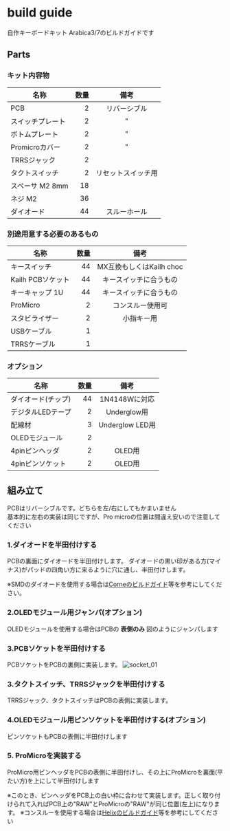 # build guide
自作キーボードキット Arabica3/7のビルドガイドです

## Parts

### キット内容物

名称| 数量 | 備考 |
----|----:|:----:|
PCB             |　2 | リバーシブル
スイッチプレート  | 2|"
ボトムプレート   | 2|"
Promicroカバー|2|"
TRRSジャック     |2|
タクトスイッチ    |2|リセットスイッチ用
スペーサ M2 8mm   |18|
ネジ M2          |36|
ダイオード       |44|スルーホール

### 別途用意する必要のあるもの

名称| 数量 | 備考 |
----|----:|:----:|
キースイッチ|44|MX互換もしくはKailh choc
Kailh PCBソケット|44|キースイッチに合うもの
キーキャップ 1U |44|キースイッチに合うもの
ProMicro|2|コンスルー使用可
スタビライザー|2|小指キー用
USBケーブル|1|
TRRSケーブル|1|


### オプション
名称| 数量 | 備考 |
----|----:|:----:|
ダイオード(チップ)|44|1N4148Wに対応
デジタルLEDテープ|2|Underglow用
配線材|3|Underglow LED用
OLEDモジュール|2|
4pinピンヘッダ|2|OLED用
4pinピンソケット|2|OLED用  


## 組み立て

PCBはリバーシブルです。どちらを左/右にしてもかまいません  
基本的に左右の実装は同じですが、Pro microの位置は間違え安いので注意してください

### 1.ダイオードを半田付けする

PCBの裏面にダイオードを半田付けします。
ダイオードの黒い印がある方(マイナス)がパッドの四角い方に来るように穴に通し、半田付けします。

※SMDのダイオードを使用する場合は[Corneのビルドガイド](https://github.com/foostan/crkbd/blob/master/corne-cherry/doc/buildguide_jp.md#ダイオード)等を参考にしてください。

### 2.OLEDモジュール用ジャンパ(オプション)

OLEDモジュールを使用する場合はPCBの __表側のみ__ 図のようにジャンパします

### 3.PCBソケットを半田付けする

PCBソケットをPCBの裏側に実装します。
![socket_01](imgur.com/xyK1HWC "socket")

### 3.タクトスイッチ、TRRSジャックを半田付けする

TRRSジャック、タクトスイッチはPCBの表側に実装します。

### 4.OLEDモジュール用ピンソケットを半田付けする(オプション)

ピンソケットもPCBの表側に半田付けします

### 5. ProMicroを実装する

ProMicro用ピンヘッダをPCBの表側に半田付けし、その上にProMicroを裏面(平たい方)を上にして半田付けします

※このとき、ピンヘッダをPCB上の白い枠に合わせて実装します。正しく取り付けられて入ればPCB上の"RAW"とProMicroの"RAW"が同じ位置(左上)になります。
※コンスルーを使用する場合は[Helixのビルドガイド](https://github.com/MakotoKurauchi/helix/blob/master/Doc/buildguide_jp.md#pro-micro)等を参考にしてください
